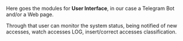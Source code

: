 Here goes the modules for **User Interface**, in our case a Telegram Bot and/or a Web page.

Through that user can monitor the system status, being notified of new accesses, watch accesses LOG, insert/correct accesses classification.